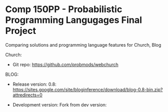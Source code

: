 Comp 150PP - Probabilistic Programming Langugages Final Project
==============

Comparing solutions and programming language features for Church, Blog

Church:
- Git repo: https://github.com/probmods/webchurch

BLOG:
- Release version: 0.8: 
  https://sites.google.com/site/bloginference/download/blog-0.8-bin.zip?attredirects=0

- Development version: 
  Fork from dev version: 